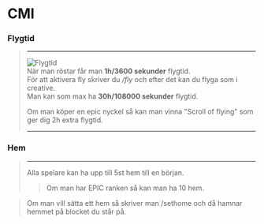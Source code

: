 # CMI

### Flygtid
>---
>![Flygtid](../img/flygtid.png)  
>När man röstar får man **1h/3600 sekunder** flygtid.  
För att aktivera fly skriver du */fly* och efter det kan du flyga som i creative.  
Man kan som max ha **30h/108000 sekunder** flygtid.  
> 
>Om man köper en epic nyckel så kan man vinna "Scroll of flying" som ger dig 2h extra flygtid.
>
>---

### Hem
>---
>Alla spelare kan ha upp till 5st hem till en början.  
>>Om man har EPIC ranken så kan man ha 10 hem.  

>Om man vill sätta ett hem så skriver man /sethome och då hamnar hemmet på blocket du står på.
